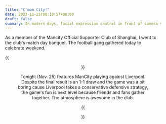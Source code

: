 ```yaml
---
title: "C'mon City!"
date: 2023-11-25T00:10:57+08:00
draft: false
summary: In modern days, facial expression control in front of camera should be considered just as important as public speaking...
---
```


As a member of the Mancity Official Supporter Club of Shanghai, I went to the club's match day banquet. The football gang gathered today to celebrate weekend.

{{<figure align="center" src="/auction_houses/friends.jpeg" caption="The group of friends made at Champion's League final in June reunited today. Some born here, some drawn here, but we all call it home.">}}

Tonight (Nov. 25) features ManCity playing against Liverpool. Despite the final result is an 1-1 draw and the game was a bit boring cause Liverpool takes a conservative defensive strategy, the game's fun is next level because friends and fans gather together. The atmosphere is awesome in the club.

{{<figure align="center" src="/auction_houses/mancity_vs_liverpool.jpeg" caption="i should really learn how to pose my facial expressions in front of camera... in modern days, this skill should be considered just as important as public speaking.">}}
